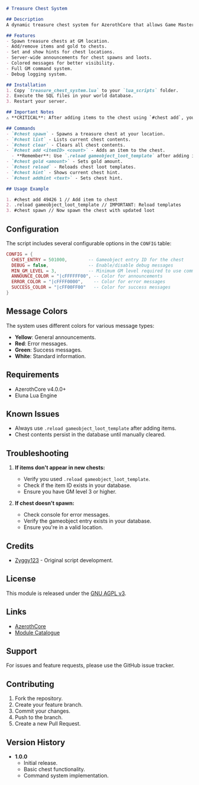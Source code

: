 ```markdown
# Treasure Chest System

## Description
A dynamic treasure chest system for AzerothCore that allows Game Masters to create and manage treasure chests with custom loot and hints. Players can find and loot these chests, with server-wide announcements for discoveries.

## Features
- Spawn treasure chests at GM location.
- Add/remove items and gold to chests.
- Set and show hints for chest locations.
- Server-wide announcements for chest spawns and loots.
- Colored messages for better visibility.
- Full GM command system.
- Debug logging system.

## Installation
1. Copy `treasure_chest_system.lua` to your `lua_scripts` folder.
2. Execute the SQL files in your world database.
3. Restart your server.

## Important Notes
⚠️ **CRITICAL**: After adding items to the chest using `#chest add`, you **MUST** use the `.reload gameobject_loot_template` command for the changes to take effect in newly spawned chests. Without this reload, new chests will not contain the added items.

## Commands
- `#chest spawn` - Spawns a treasure chest at your location.
- `#chest list` - Lists current chest contents.
- `#chest clear` - Clears all chest contents.
- `#chest add <itemID> <count>` - Adds an item to the chest.
  - **Remember**: Use `.reload gameobject_loot_template` after adding items!
- `#chest gold <amount>` - Sets gold amount.
- `#chest reload` - Reloads chest loot templates.
- `#chest hint` - Shows current chest hint.
- `#chest addhint <text>` - Sets chest hint.

## Usage Example

1. #chest add 49426 1 // Add item to chest
2. .reload gameobject_loot_template // IMPORTANT: Reload templates
3. #chest spawn // Now spawn the chest with updated loot
```

## Configuration
The script includes several configurable options in the `CONFIG` table:
```lua
CONFIG = {
  CHEST_ENTRY = 501000,        -- Gameobject entry ID for the chest
  DEBUG = false,               -- Enable/disable debug messages
  MIN_GM_LEVEL = 3,            -- Minimum GM level required to use commands
  ANNOUNCE_COLOR = "|cFFFFFF00", -- Color for announcements
  ERROR_COLOR = "|cFFFF0000",    -- Color for error messages
  SUCCESS_COLOR = "|cFF00FF00"   -- Color for success messages
}
```

## Message Colors
The system uses different colors for various message types:
- **Yellow**: General announcements.
- **Red**: Error messages.
- **Green**: Success messages.
- **White**: Standard information.

## Requirements
- AzerothCore v4.0.0+
- Eluna Lua Engine

## Known Issues
- Always use `.reload gameobject_loot_template` after adding items.
- Chest contents persist in the database until manually cleared.

## Troubleshooting
1. **If items don't appear in new chests:**
   - Verify you used `.reload gameobject_loot_template`.
   - Check if the item ID exists in your database.
   - Ensure you have GM level 3 or higher.

2. **If chest doesn't spawn:**
   - Check console for error messages.
   - Verify the gameobject entry exists in your database.
   - Ensure you're in a valid location.

## Credits
* [Zyggy123](https://github.com/zyggy123) - Original script development.

## License
This module is released under the [GNU AGPL v3](LICENSE).

## Links
- [AzerothCore](https://github.com/azerothcore/azerothcore-wotlk)
- [Module Catalogue](https://github.com/azerothcore/modules-catalogue)

## Support
For issues and feature requests, please use the GitHub issue tracker.

## Contributing
1. Fork the repository.
2. Create your feature branch.
3. Commit your changes.
4. Push to the branch.
5. Create a new Pull Request.

## Version History
- **1.0.0**
  - Initial release.
  - Basic chest functionality.
  - Command system implementation.
